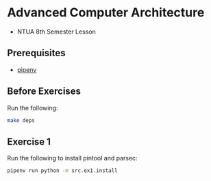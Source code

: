 # Advanced Computer Architecture
* NTUA 8th Semester Lesson

## Prerequisites
* [pipenv](https://pypi.org/project/pipenv/)

## Before Exercises
Run the following:
```bash
make deps
```

## Exercise 1
Run the following to install pintool and parsec:
```bash
pipenv run python -m src.ex1.install
```
